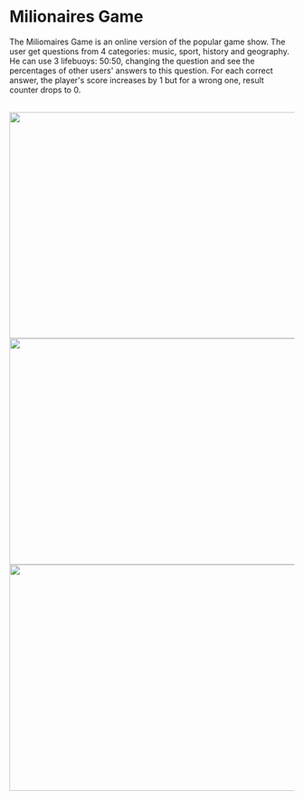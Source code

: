# Milionaires Game
The Miliomaires Game is an online version of the popular game show. The user get questions from 4 categories: music, sport, history and geography. He can use 3 lifebuoys: 50:50, changing the question and see the percentages of other users' answers to this question. For each correct answer, the player's score increases by 1 but for a wrong one, result counter drops to 0. <br /><br />

<img src="https://user-images.githubusercontent.com/80048198/230307555-6e6f5768-8756-4c13-9e4c-868d6d751fa8.jpg" width="750" height="400">
<img src="https://user-images.githubusercontent.com/80048198/230307571-1d263179-0043-4123-a6d3-2794e433c24f.jpg" width="750" height="400">
<img src="https://user-images.githubusercontent.com/80048198/230307592-881f2790-9aec-4ecd-9665-9f7c3d5383d6.jpg" width="750" height="400">
